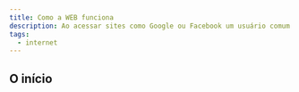 ```yaml
---
title: Como a WEB funciona
description: Ao acessar sites como Google ou Facebook um usuário comum não tem noção do que acontece, ele apenas quer que a página carregue. E o mais rápido possível! Nesse artigo vamos conhecer um pouco sobre esse processo. 
tags:
  - internet
---
```


## O início